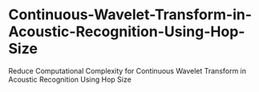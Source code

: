 # Continuous-Wavelet-Transform-in-Acoustic-Recognition-Using-Hop-Size
Reduce Computational Complexity for Continuous Wavelet Transform in Acoustic Recognition Using Hop Size
